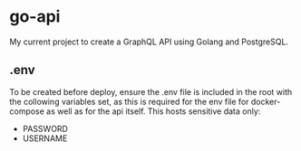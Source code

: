# go-api

My current project to create a GraphQL API using Golang and PostgreSQL.

## .env
To be created before deploy, ensure the .env file is included in the root with the collowing variables set, as this is required for the env file for docker-compose as well as for the api itself. This hosts sensitive data only:
* PASSWORD
* USERNAME